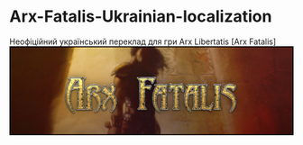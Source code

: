 # Arx-Fatalis-Ukrainian-localization
Неофіційний український переклад для гри Arx Libertatis [Arx Fatalis]
![Alt text](Assets/dev_assets/Arx%20Fatalis.png)